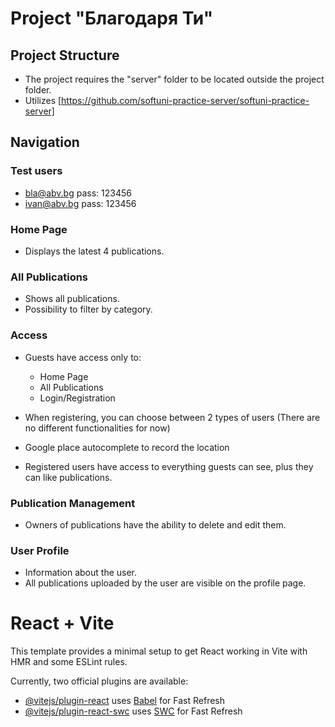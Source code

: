 # Project "Благодаря Ти"

## Project Structure

- The project requires the "server" folder to be located outside the project folder.
- Utilizes [https://github.com/softuni-practice-server/softuni-practice-server]

## Navigation

### Test users
- bla@abv.bg pass: 123456
- ivan@abv.bg pass: 123456

### Home Page
- Displays the latest 4 publications.

### All Publications
- Shows all publications.
- Possibility to filter by category.

### Access
- Guests have access only to:
  - Home Page
  - All Publications
  - Login/Registration

- When registering, you can choose between 2 types of users (There are no different functionalities for now)
- Google place autocomplete to record the location
- Registered users have access to everything guests can see, plus they can like publications.

### Publication Management
- Owners of publications have the ability to delete and edit them.

### User Profile
- Information about the user.
- All publications uploaded by the user are visible on the profile page.




# React + Vite

This template provides a minimal setup to get React working in Vite with HMR and some ESLint rules.

Currently, two official plugins are available:

- [@vitejs/plugin-react](https://github.com/vitejs/vite-plugin-react/blob/main/packages/plugin-react/README.md) uses [Babel](https://babeljs.io/) for Fast Refresh
- [@vitejs/plugin-react-swc](https://github.com/vitejs/vite-plugin-react-swc) uses [SWC](https://swc.rs/) for Fast Refresh
